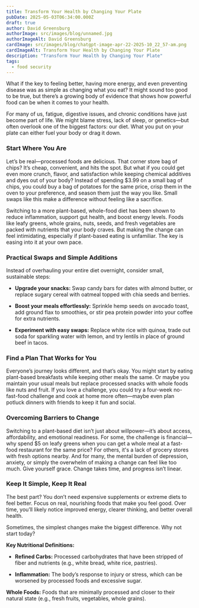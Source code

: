 ```yaml
---
title: Transform Your Health by Changing Your Plate
pubDate: 2025-05-03T06:34:00.000Z
draft: true
author: David Greensburg
authorImage: src/images/blog/unnamed.jpg
authorImageAlt: David Greensburg
cardImage: src/images/blog/chatgpt-image-apr-22-2025-10_22_57-am.png
cardImageAlt: Transform Your Health by Changing Your Plate
description: "Transform Your Health by Changing Your Plate"
tags:
  - food security
---
```

What if the key to feeling better, having more energy, and even preventing disease was as simple as changing what you eat? It might sound too good to be true, but there’s a growing body of evidence that shows how powerful food can be when it comes to your health.

For many of us, fatigue, digestive issues, and chronic conditions have just become part of life. We might blame stress, lack of sleep, or genetics—but often overlook one of the biggest factors: our diet. What you put on your plate can either fuel your body or drag it down.

### **Start Where You Are**

Let’s be real—processed foods are delicious. That corner store bag of chips? It’s cheap, convenient, and hits the spot. But what if you could get even more crunch, flavor, and satisfaction while keeping chemical additives and dyes out of your body? Instead of spending $3.99 on a small bag of chips, you could buy a bag of potatoes for the same price, crisp them in the oven to your preference, and season them just the way you like. Small swaps like this make a difference without feeling like a sacrifice.

Switching to a more plant-based, whole-food diet has been shown to reduce inflammation, support gut health, and boost energy levels. Foods like leafy greens, whole grains, nuts, seeds, and fresh vegetables are packed with nutrients that your body craves. But making the change can feel intimidating, especially if plant-based eating is unfamiliar. The key is easing into it at your own pace.

### **Practical Swaps and Simple Additions**

Instead of overhauling your entire diet overnight, consider small, sustainable steps:

* **Upgrade your snacks:** Swap candy bars for dates with almond butter, or replace sugary cereal with oatmeal topped with chia seeds and berries.


* **Boost your meals effortlessly:** Sprinkle hemp seeds on avocado toast, add ground flax to smoothies, or stir pea protein powder into your coffee for extra nutrients.


* **Experiment with easy swaps:** Replace white rice with quinoa, trade out soda for sparkling water with lemon, and try lentils in place of ground beef in tacos.



### **Find a Plan That Works for You**

Everyone’s journey looks different, and that’s okay. You might start by eating plant-based breakfasts while keeping other meals the same. Or maybe you maintain your usual meals but replace processed snacks with whole foods like nuts and fruit. If you love a challenge, you could try a four-week no-fast-food challenge and cook at home more often—maybe even plan potluck dinners with friends to keep it fun and social.

### **Overcoming Barriers to Change**

Switching to a plant-based diet isn’t just about willpower—it’s about access, affordability, and emotional readiness. For some, the challenge is financial—why spend $5 on leafy greens when you can get a whole meal at a fast-food restaurant for the same price? For others, it's a lack of grocery stores with fresh options nearby. And for many, the mental burden of depression, anxiety, or simply the overwhelm of making a change can feel like too much. Give yourself grace. Change takes time, and progress isn’t linear.

### **Keep It Simple, Keep It Real**

The best part? You don’t need expensive supplements or extreme diets to feel better. Focus on real, nourishing foods that make you feel good. Over time, you’ll likely notice improved energy, clearer thinking, and better overall health.

Sometimes, the simplest changes make the biggest difference. Why not start today?





**Key Nutritional Definitions:**

* **Refined Carbs:** Processed carbohydrates that have been stripped of fiber and nutrients (e.g., white bread, white rice, pastries).


* **Inflammation:** The body’s response to injury or stress, which can be worsened by processed foods and excessive sugar.



**Whole Foods:** Foods that are minimally processed and closer to their natural state (e.g., fresh fruits, vegetables, whole grains).
